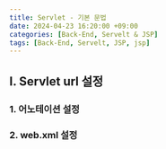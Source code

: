 ```yaml
---
title: Servlet - 기본 문법
date: 2024-04-23 16:20:00 +09:00
categories: [Back-End, Servelt & JSP]
tags: [Back-End, Servelt, JSP, jsp]
---
```


## Ⅰ. Servlet url 설정

### 1. 어노테이션 설정

### 2. web.xml 설정

